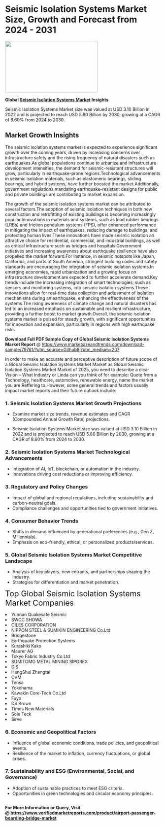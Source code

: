 <H1>Seismic Isolation Systems Market Size, Growth and Forecast from 2024 - 2031</H1><img class="aligncenter size-medium wp-image-584254" src="https://thirdeyenews.in/wp-content/uploads/2024/09/Global-Market-Research-300x168.jpeg" alt="" width="300" height="168" /><p><strong>Global&nbsp;<a href="https://www.marketsizeandtrends.com/download-sample/79761/?utm_source=Github8j?utm_medium=207">Seismic Isolation Systems Market</a> Insights</strong></p><p>Seismic Isolation Systems Market size was valued at USD 3.10 Billion in 2022 and is projected to reach USD 5.80 Billion by 2030, growing at a CAGR of 8.60% from 2024 to 2030.</p><p><h2>Market Growth Insights</h2> <p>The seismic isolation systems market is expected to experience significant growth over the coming years, driven by increasing concerns over infrastructure safety and the rising frequency of natural disasters such as earthquakes.As global populations continue to urbanize and infrastructure development intensifies, the demand for seismic-resistant structures will grow, particularly in earthquake-prone regions.Technological advancements in seismic isolation materials, such as elastomeric bearings, sliding bearings, and hybrid systems, have further boosted the market.Additionally, government regulations mandating earthquake-resistant designs for public and private buildings are contributing to market expansion.</p> <p>The growth of the seismic isolation systems market can be attributed to several factors.The adoption of seismic isolation techniques in both new construction and retrofitting of existing buildings is becoming increasingly popular.Innovations in materials and systems, such as lead rubber bearings (LRBs) and friction pendulum systems (FPS), offer enhanced performance in mitigating the impact of earthquakes, reducing damage to buildings, and protecting human lives.These innovations have made seismic isolation an attractive choice for residential, commercial, and industrial buildings, as well as critical infrastructure such as bridges and hospitals.Government initiatives and increasing awareness about earthquake resilience have also propelled the market forward.For instance, in seismic hotspots like Japan, California, and parts of South America, stringent building codes and safety standards are encouraging the integration of seismic isolation systems.In emerging economies, rapid urbanization and a growing focus on infrastructure development are expected to further accelerate demand.Key trends include the increasing integration of smart technologies, such as sensors and monitoring systems, into seismic isolation systems.These innovations allow for real-time data collection and adjustment of isolation mechanisms during an earthquake, enhancing the effectiveness of the systems.The rising awareness of climate change and natural disasters has led to an increased emphasis on sustainable and resilient infrastructure, providing a further boost to market growth.Overall, the seismic isolation systems market is poised for steady growth, with significant opportunities for innovation and expansion, particularly in regions with high earthquake risks.<p><span class=""><strong>Download Full PDF Sample Copy of Global Seismic Isolation Systems Market Report</strong> @ <a href="https://www.marketsizeandtrends.com/download-sample/79761/?utm_source=Github8j?utm_medium=207" target="_blank">https://www.marketsizeandtrends.com/download-sample/79761/?utm_source=Github8j?utm_medium=207</a></span></p><p>In order to make an accurate and perceptive description of future scope of a Global&nbsp;Seismic Isolation Systems Market Market as Global&nbsp;Seismic Isolation Systems Market Market of 2025, you need to describe a clear Vision &ndash; What Industry or Linda can you think of for example: Quote from a Technology, healthcare, automotive, renewable energy, name the market you are Reffering to.However, some general trends and factors usually impact market reports and their future outlook include:</p><h3>1.&nbsp;<strong>Seismic Isolation Systems Market Growth Projections</strong></h3><ul><li>Examine market size trends, revenue estimates and CAGR (Compounded Annual Growth Rate) projections.</li><li><p>Seismic Isolation Systems Market size was valued at USD 3.10 Billion in 2022 and is projected to reach USD 5.80 Billion by 2030, growing at a CAGR of 8.60% from 2024 to 2030.</p></li></ul><h3>2.&nbsp;<strong>Seismic Isolation Systems Market Technological Advancements</strong></h3><ul><li>Integration of AI, IoT, blockchain, or automation in the industry.</li><li>Innovations driving cost reductions or improving efficiency.</li></ul><h3>3.&nbsp;<strong>Regulatory and Policy Changes</strong></h3><ul><li>Impact of global and regional regulations, including sustainability and carbon-neutral goals.</li><li>Compliance challenges and opportunities tied to government initiatives.</li></ul><h3>4.&nbsp;<strong>Consumer Behavior Trends</strong></h3><ul><li>Shifts in demand influenced by generational preferences (e.g., Gen Z, Millennials).</li><li>Emphasis on eco-friendly, ethical, or personalized products/services.</li></ul><h3>5.&nbsp;<strong>Global Seismic Isolation Systems Market Competitive Landscape</strong></h3><ul><li>Analysis of key players, new entrants, and partnerships shaping the industry.</li><li>Strategies for differentiation and market penetration.</li></ul><p data-pm-slice="1 1 []"><span style="color: inherit; font-family: inherit; font-size: 25px;">Top Global Seismic Isolation Systems Market Companies</span></p><div class="" data-test-id=""><p><li>Yunnan Quakesafe Seismic</li><li> SWCC SHOWA</li><li> OILES CORPORATION</li><li> NIPPON STEEL & SUMIKIN ENGINEERING Co.Ltd</li><li> Bridgestone</li><li> Earthquake Protection Systems</li><li> Kurashiki Kako</li><li> Maurer AG</li><li> Tokyo Fabric Industry Co.Ltd</li><li> SUMITOMO METAL MINING SIPOREX</li><li> DIS</li><li> HengShui Zhengtai</li><li> OVM</li><li> Tensa</li><li> Yokohama</li><li> Kawakin Core-Tech Co.Ltd</li><li> Fuyo</li><li> DS Brown</li><li> Times New Materials</li><li> Sole Teck</li><li> Sirve</li></p></div><h3>6.&nbsp;<strong>Economic and Geopolitical Factors</strong></h3><ul><li>Influence of global economic conditions, trade policies, and geopolitical events.</li><li>Resilience of the market to inflation, currency fluctuations, or global crises.</li></ul><h3>7.&nbsp;<strong>Sustainability and ESG (Environmental, Social, and Governance)</strong></h3><ul><li>Adoption of sustainable practices to meet ESG criteria.</li><li>Opportunities in green technologies and circular economy principles.</li></ul><h2><strong style="font-size: 14px;">For More Information or Query, Visit @&nbsp;</strong><a style="background-color: #ffffff; font-size: 14px;" href="https://www.marketsizeandtrends.com/report/seismic-isolation-systems-market/" target="_blank">https://www.verifiedmarketreports.com/product/airport-passenger-boarding-bridge-market</a></h2>